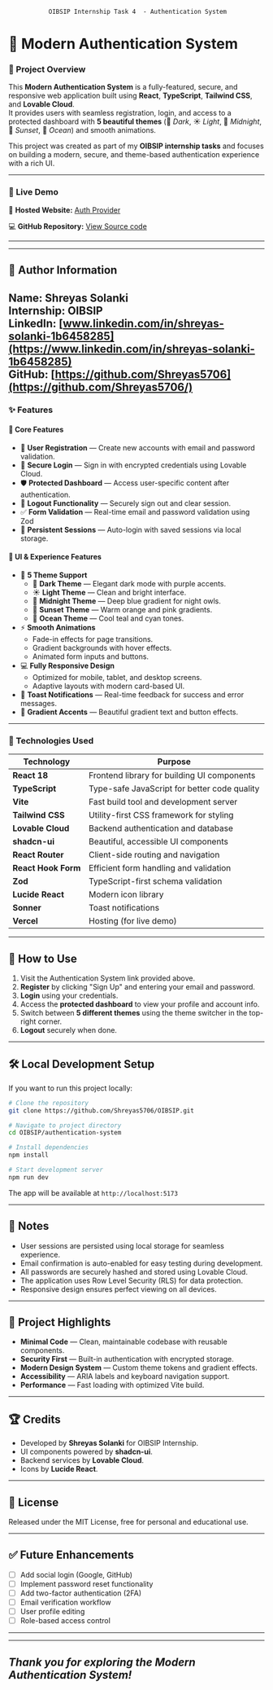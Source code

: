                OIBSIP Internship Task 4  - Authentication System



# 🔐 Modern Authentication System

### 🌟 Project Overview
This **Modern Authentication System** is a fully-featured, secure, and responsive web application built using **React**, **TypeScript**, **Tailwind CSS**, and **Lovable Cloud**.  
It provides users with seamless registration, login, and access to a protected dashboard with **5 beautiful themes** (🌙 *Dark*, ☀️ *Light*, 🌌 *Midnight*, 🌅 *Sunset*, 🌊 *Ocean*) and smooth animations.

This project was created as part of my **OIBSIP internship tasks** and focuses on building a modern, secure, and theme-based authentication experience with a rich UI.

---

### 🚀 Live Demo
🔗 **Hosted Website:** [Auth Provider](https://authprovider.vercel.app/)

💻 **GitHub Repository:** [View Source code](https://github.com/Shreyas5706/OIBSIP)

---
---
## 👤 Author Information
**Name:** Shreyas Solanki  
**Internship:** OIBSIP  
**LinkedIn:** [www.linkedin.com/in/shreyas-solanki-1b6458285](https://www.linkedin.com/in/shreyas-solanki-1b6458285)  
**GitHub:** [https://github.com/Shreyas5706](https://github.com/Shreyas5706/)
---

### ✨ Features

#### 🧩 Core Features
- 📝 **User Registration** — Create new accounts with email and password validation.  
- 🔑 **Secure Login** — Sign in with encrypted credentials using Lovable Cloud.  
- 🛡️ **Protected Dashboard** — Access user-specific content after authentication.  
- 🚪 **Logout Functionality** — Securely sign out and clear session.  
- ✅ **Form Validation** — Real-time email and password validation using Zod   
- 💾 **Persistent Sessions** — Auto-login with saved sessions via local storage.  

#### 🎨 UI & Experience Features
- 🌈 **5 Theme Support**
  - 🌙 **Dark Theme** — Elegant dark mode with purple accents.
  - ☀️ **Light Theme** — Clean and bright interface.
  - 🌌 **Midnight Theme** — Deep blue gradient for night owls.
  - 🌅 **Sunset Theme** — Warm orange and pink gradients.
  - 🌊 **Ocean Theme** — Cool teal and cyan tones.
- ⚡ **Smooth Animations**
  - Fade-in effects for page transitions.
  - Gradient backgrounds with hover effects.
  - Animated form inputs and buttons.
- 💻 **Fully Responsive Design**
  - Optimized for mobile, tablet, and desktop screens.
  - Adaptive layouts with modern card-based UI.
- 🎯 **Toast Notifications** — Real-time feedback for success and error messages.
- 🎨 **Gradient Accents** — Beautiful gradient text and button effects.

---

### 🧠 Technologies Used
| Technology | Purpose |
|-------------|----------|
| **React 18** | Frontend library for building UI components |
| **TypeScript** | Type-safe JavaScript for better code quality |
| **Vite** | Fast build tool and development server |
| **Tailwind CSS** | Utility-first CSS framework for styling |
| **Lovable Cloud** | Backend authentication and database |
| **shadcn-ui** | Beautiful, accessible UI components |
| **React Router** | Client-side routing and navigation |
| **React Hook Form** | Efficient form handling and validation |
| **Zod** | TypeScript-first schema validation |
| **Lucide React** | Modern icon library |
| **Sonner** | Toast notifications |
| **Vercel** | Hosting (for live demo) |

---
## 📑 How to Use
1. Visit the Authentication System link provided above.
2. **Register** by clicking "Sign Up" and entering your email and password.
3. **Login** using your credentials.
4. Access the **protected dashboard** to view your profile and account info.
5. Switch between **5 different themes** using the theme switcher in the top-right corner.
6. **Logout** securely when done.

---

## 🛠️ Local Development Setup
If you want to run this project locally:

```bash
# Clone the repository
git clone https://github.com/Shreyas5706/OIBSIP.git

# Navigate to project directory
cd OIBSIP/authentication-system

# Install dependencies
npm install

# Start development server
npm run dev
```

The app will be available at `http://localhost:5173`

---

## 📌 Notes
- User sessions are persisted using local storage for seamless experience.
- Email confirmation is auto-enabled for easy testing during development.
- All passwords are securely hashed and stored using Lovable Cloud.
- The application uses Row Level Security (RLS) for data protection.
- Responsive design ensures perfect viewing on all devices.

---

## 🎯 Project Highlights
- **Minimal Code** — Clean, maintainable codebase with reusable components.
- **Security First** — Built-in authentication with encrypted storage.
- **Modern Design System** — Custom theme tokens and gradient effects.
- **Accessibility** — ARIA labels and keyboard navigation support.
- **Performance** — Fast loading with optimized Vite build.

---

## 🏆 Credits
- Developed by **Shreyas Solanki** for OIBSIP Internship.
- UI components powered by **shadcn-ui**.
- Backend services by **Lovable Cloud**.
- Icons by **Lucide React**.

---

## 📄 License
Released under the MIT License, free for personal and educational use.

---

## ✅ Future Enhancements
- [ ] Add social login (Google, GitHub)
- [ ] Implement password reset functionality
- [ ] Add two-factor authentication (2FA)
- [ ] Email verification workflow
- [ ] User profile editing
- [ ] Role-based access control

---

-------------
*Thank you for exploring the Modern Authentication System!*
-------------
